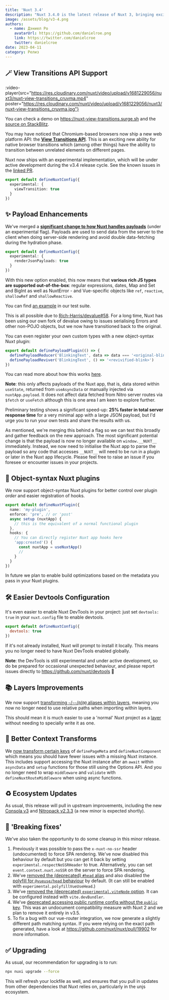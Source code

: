 ```yaml
---
title: 'Nuxt 3.4'
description: "Nuxt 3.4.0 is the latest release of Nuxt 3, bringing exciting new features, including support for the View Transitions API, transferring rich JavaScript payloads from server to client - and much more."
image: /assets/blog/v3-4.png
authors:
  - name: Дэниел Ро
    avatarUrl: https://github.com/danielroe.png
    link: https://twitter.com/danielcroe
    twitter: danielcroe
date: 2023-04-11
category: Релиз
---
```


## 🪄 View Transitions API Support

:video-player{src="https://res.cloudinary.com/nuxt/video/upload/v1681229056/nuxt3/nuxt-view-transitions_cruvma.mp4" poster="https://res.cloudinary.com/nuxt/video/upload/v1681229056/nuxt3/nuxt-view-transitions_cruvma.jpg"}

You can check a demo on https://nuxt-view-transitions.surge.sh and the [source on StackBlitz](https://stackblitz.com/edit/nuxt-view-transitions).

You may have noticed that Chromium-based browsers now ship a new web platform API: the [**View Transitions API**](https://developer.chrome.com/docs/web-platform/view-transitions/). This is an exciting new ability for native browser transitions which (among other things) have the ability to transition between unrelated elements on different pages.

Nuxt now ships with an experimental implementation, which will be under active development during the v3.4 release cycle. See the known issues in the [linked PR](https://github.com/nuxt/nuxt/pull/20092).

```ts
export default defineNuxtConfig({
  experimental: {
    viewTransition: true
  }
})
```

## ✨ Payload Enhancements

We've merged a **[significant change to how Nuxt handles payloads](https://github.com/nuxt/nuxt/pull/19205)** (under an experimental flag). Payloads are used to send data from the server to the client when doing server-side rendering and avoid double data-fetching during the hydration phase.

```ts [nuxt.config.ts]
export default defineNuxtConfig({
  experimental: {
    renderJsonPayloads: true
  }
})
```

With this new option enabled, this now means that **various rich JS types are supported out-of-the-box**: regular expressions, dates, Map and Set and BigInt as well as NuxtError - and Vue-specific objects like `ref`, `reactive`, `shallowRef` and `shallowReactive`.

You can find [an example](https://github.com/nuxt/nuxt/blob/main/test/fixtures/basic/pages/json-payload.vue) in our test suite.

This is all possible due to [Rich-Harris/devalue#58](https://github.com/Rich-Harris/devalue/pull/58). For a long time, Nuxt has been using our own fork of devalue owing to issues serialising Errors and other non-POJO objects, but we now have transitioned back to the original.

You can even register your own custom types with a new object-syntax Nuxt plugin:

```ts [plugins/custom-payload-type.ts]
export default definePayloadPlugin(() => {
  definePayloadReducer('BlinkingText', data => data === '<original-blink>' && '_')
  definePayloadReviver('BlinkingText', () => '<revivified-blink>')
})
```

You can read more about how this works [here](https://github.com/rich-harris/devalue#custom-types).

**Note**: this only affects payloads of the Nuxt app, that is, data stored within `useState`, returned from `useAsyncData` or manually injected via `nuxtApp.payload`. It does not affect data fetched from Nitro server routes via `$fetch` or `useFetch` although this is one area I am keen to explore further.

Preliminary testing shows a significant speed-up: **25% faster in total server response time** for a very minimal app with a large JSON payload, but I'd urge you to run your own tests and share the results with us.

As mentioned, we're merging this behind a flag so we can test this broadly and gather feedback on the new approach. The most significant potential change is that the payload is now no longer available on `window.__NUXT__` immediately. Instead, we now need to initialise the Nuxt app to parse the payload so any code that accesses `__NUXT__` will need to be run in a plugin or later in the Nuxt app lifecycle. Please feel free to raise an issue if you foresee or encounter issues in your projects.

## 🎁 Object-syntax Nuxt plugins

We now support object-syntax Nuxt plugins for better control over plugin _order_ and easier registration of hooks.

```ts [plugins/my-plugin.ts]
export default defineNuxtPlugin({
  name: 'my-plugin',
  enforce: 'pre', // or 'post'
  async setup (nuxtApp) {
    // this is the equivalent of a normal functional plugin
  },
  hooks: {
    // You can directly register Nuxt app hooks here
    'app:created'() {
      const nuxtApp = useNuxtApp()
      //
    }
  }
})
```

In future we plan to enable build optimizations based on the metadata you pass in your Nuxt plugins.

## 🛠️ Easier Devtools Configuration

It's even easier to enable Nuxt DevTools in your project: just set `devtools: true` in your `nuxt.config` file to enable devtools.

```js [nuxt.config.ts]
export default defineNuxtConfig({
  devtools: true
})
```

If it's not already installed, Nuxt will prompt to install it locally. This means you no longer need to have Nuxt DevTools enabled globally.

**Note**: the DevTools is still experimental and under active development, so do be prepared for occasional unexpected behaviour, and please report issues directly to https://github.com/nuxt/devtools 🙏

## 📚 Layers Improvements

We now support [transforming `~`/`~~`/`@`/`@@` aliases within layers](https://github.com/nuxt/nuxt/pull/19986), meaning you now no longer need to use relative paths when importing within layers.

This should mean it is much easier to use a 'normal' Nuxt project as a [layer](https://nuxt.com/docs/getting-started/layers#layers) without needing to specially write it as one.

## 🧸 Better Context Transforms

We [now transform certain keys](https://github.com/nuxt/nuxt/pull/20182) of `definePageMeta` and `defineNuxtComponent` which means you should have fewer issues with a missing Nuxt instance. This includes support accessing the Nuxt instance after an `await` within `asyncData` and `setup` functions for those still using the Options API. And you no longer need to wrap `middleware` and `validate` with `defineNuxtRouteMiddleware` when using async functions.

## ♻️ Ecosystem Updates

As usual, this release will pull in upstream improvements, including the new [Consola v3](https://github.com/unjs/consola) and [Nitropack v2.3.3](https://github.com/unjs/nitro) (a new minor is expected shortly).

## 🚨 'Breaking fixes'

We've also taken the opportunity to do some cleanup in this minor release.

1. Previously it was possible to pass the `x-nuxt-no-ssr` header (undocumented) to force SPA rendering. We've now disabled this behaviour by default but you can get it back by setting `experimental.respectNoSSRHeader` to true. Alternatively, you can set `event.context.nuxt.noSSR` on the server to force SPA rendering.
2. We've [removed the (deprecated) `#head` alias](https://github.com/nuxt/nuxt/pull/20111) and also disabled the [polyfill for `@vueuse/head` behaviour](https://github.com/nuxt/nuxt/pull/20131) by default. (It can still be enabled with `experimental.polyfillVueUseHead`.)
3. We've [removed the (deprecated) `experimental.viteNode` option](https://github.com/nuxt/nuxt/pull/20112). It can be configured instead with `vite.devBundler`.
4. We've [deprecated accessing public runtime config without the `public` key](https://github.com/nuxt/nuxt/pull/20082). This was an undocument compatibility measure with Nuxt 2 and we plan to remove it entirely in v3.5.
5. To fix a bug with our vue-router integration, we now generate a slightly different path matching syntax. If you were relying on the exact path generated, have a look at https://github.com/nuxt/nuxt/pull/19902 for more information.

## ✅ Upgrading

As usual, our recommendation for upgrading is to run:

```sh
npx nuxi upgrade --force
```

This will refresh your lockfile as well, and ensures that you pull in updates from other dependencies that Nuxt relies on, particularly in the unjs ecosystem.
